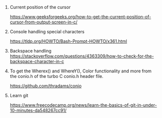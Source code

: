 
1. Current position of the cursor

    https://www.geeksforgeeks.org/how-to-get-the-current-position-of-cursor-from-output-screen-in-c/

2. Console handling special characters

    https://tldp.org/HOWTO/Bash-Prompt-HOWTO/x361.html

3. Backspace handling
    https://stackoverflow.com/questions/4363309/how-to-check-for-the-backspace-character-in-c

4. To get the Wherex() and WhereY(), Color functionality and more from the conio.h of the turbo C conio.h header file.

    https://github.com/thradams/conio

5. Learn git

    https://www.freecodecamp.org/news/learn-the-basics-of-git-in-under-10-minutes-da548267cc91/
